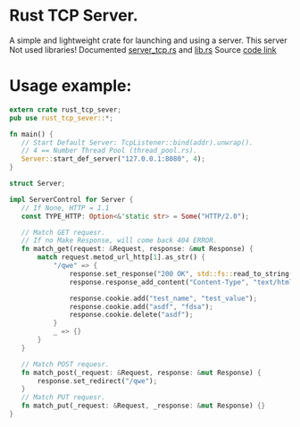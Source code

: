 # Rust TCP Server. 

A simple and lightweight crate for launching and using a server. This server Not used libraries!
Documented [server_tcp.rs](https://github.com/Amakesasha/Rust-TcpServer/blob/main/src/server_tcp.rs) and [lib.rs](https://github.com/Amakesasha/Rust-TcpServer/blob/main/src/lib.rs)
Source [code link](https://github.com/Amakesasha/Rust-TcpServer)

# Usage example: 
 ``` Rust
extern crate rust_tcp_sever;
pub use rust_tcp_sever::*;

fn main() {
	// Start Default Server: TcpListener::bind(addr).unwrap().
	// 4 == Number Thread Pool (thread_pool.rs).
    Server::start_def_server("127.0.0.1:8080", 4);
}

struct Server;

impl ServerControl for Server {
	// If None, HTTP = 1.1
    const TYPE_HTTP: Option<&'static str> = Some("HTTP/2.0");

    // Match GET requesr.
    // If no Make Response, will come back 404 ERROR.
    fn match_get(request: &Request, response: &mut Response) {
        match request.metod_url_http[1].as_str() {
            "/qwe" => {
                response.set_response("200 OK", std::fs::read_to_string("404.html").unwrap());
                response.response_add_content("Content-Type", "text/html");

                response.cookie.add("test_name", "test_value");
                response.cookie.add("asdf", "fdsa");
                response.cookie.delete("asdf");
            }
            _ => {}
        }
    }

    // Match POST requesr. 
    fn match_post(_request: &Request, response: &mut Response) {
    	response.set_redirect("/qwe");
    }
    // Match PUT requesr.
    fn match_put(_request: &Request, _response: &mut Response) {}
}

 ```